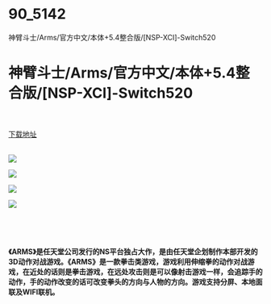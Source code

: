 # 90_5142
神臂斗士/Arms/官方中文/本体+5.4整合版/[NSP-XCI]-Switch520
# 神臂斗士/Arms/官方中文/本体+5.4整合版/[NSP-XCI]-Switch520
 <br/></br>
[下载地址](https://www.switch520.cc/article/5142 "下载地址")
<br/></br>

<p><strong><img src="https://www.switch520.cc/muke_img/upload_art_editor_20210425-1_26fd8a9bcb41f4c589c655759629e24b.jpg"></strong></p>
<p><strong><img src="https://www.switch520.cc/muke_img/upload_art_editor_20210425-1_72f33e515bcda0c9984c9aa9befc6ffb.jpg"></strong></p>
<p><strong><img src="https://www.switch520.cc/muke_img/upload_art_editor_20210425-1_67f4f8cddcfab5a27c47bfaff7b9c184.jpg"></strong></p>
<p><strong><img src="https://www.switch520.cc/muke_img/upload_art_editor_20210425-1_15a5bbbe0ece018d7d98f76d99f3ff85.jpg"></strong></p>
<p><strong>&nbsp;</strong></p>
<p><strong>&nbsp;</strong></p>
<p><strong>《ARMS》是任天堂公司发行的NS平台独占大作，是由任天堂企划制作本部开发的3D动作对战游戏。《ARMS》是一款拳击类游戏，游戏利用伸缩拳的动作对战游戏，在近处的话则是拳击游戏，在远处攻击则是可以像射击游戏一样，会追踪手的动作，手的动作改变的话可改变拳头的方向与人物的方向。游戏支持分屏、本地面联及WIFI联机。</strong></p>
<p>&nbsp;</p>
